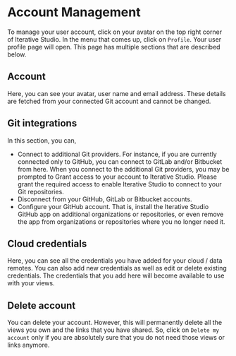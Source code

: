 # Account Management

To manage your user account, click on your avatar on the top right corner of
Iterative Studio. In the menu that comes up, click on `Profile`. Your user
profile page will open. This page has multiple sections that are described
below.

## Account

Here, you can see your avatar, user name and email address. These details are
fetched from your connected Git account and cannot be changed.

## Git integrations

In this section, you can,

- Connect to additional Git providers. For instance, if you are currently
  connected only to GitHub, you can connect to GitLab and/or Bitbucket from
  here. When you connect to the additional Git providers, you may be prompted to
  Grant access to your account to Iterative Studio. Please grant the required
  access to enable Iterative Studio to connect to your Git repositories.
- Disconnect from your GitHub, GitLab or Bitbucket accounts.
- Configure your GitHub account. That is, install the Iterative Studio GitHub
  app on additional organizations or repositories, or even remove the app from
  organizations or repositories where you no longer need it.

## Cloud credentials

Here, you can see all the credentials you have added for your cloud / data
remotes. You can also add new credentials as well as edit or delete existing
credentials. The credentials that you add here will become available to use with
your views.

## Delete account

You can delete your account. However, this will permanently delete all the views
you own and the links that you have shared. So, click on `Delete my account`
only if you are absolutely sure that you do not need those views or links
anymore.
